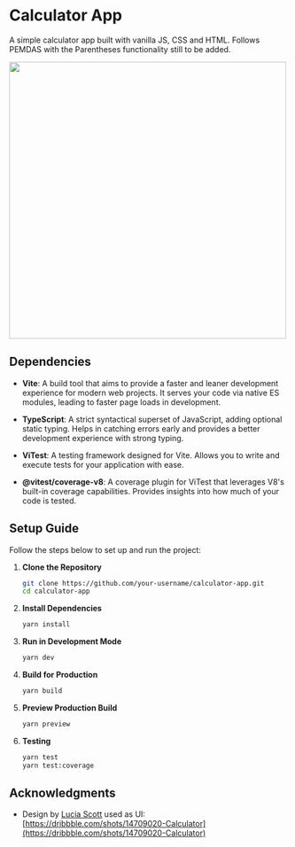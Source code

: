 # Calculator App

A simple calculator app built with vanilla JS, CSS and HTML. Follows PEMDAS with the Parentheses functionality still to be added.

<img src="https://github.com/david-potgieter/calculator-app/assets/2729962/4a71f177-2fc1-47d2-906f-fec04db160fb" width="500" />

## Dependencies

- **Vite**: A build tool that aims to provide a faster and leaner development experience for modern web projects. It serves your code via native ES modules, leading to faster page loads in development.

- **TypeScript**: A strict syntactical superset of JavaScript, adding optional static typing. Helps in catching errors early and provides a better development experience with strong typing.

- **ViTest**: A testing framework designed for Vite. Allows you to write and execute tests for your application with ease.

- **@vitest/coverage-v8**: A coverage plugin for ViTest that leverages V8's built-in coverage capabilities. Provides insights into how much of your code is tested.

## Setup Guide

Follow the steps below to set up and run the project:

1. **Clone the Repository**

   ```bash
   git clone https://github.com/your-username/calculator-app.git
   cd calculator-app

   ```

2. **Install Dependencies**

   ```bash
   yarn install
   ```

3. **Run in Development Mode**

   ```bash
   yarn dev
   ```

4. **Build for Production**

   ```bash
   yarn build
   ```

5. **Preview Production Build**

   ```bash
   yarn preview
   ```

6. **Testing**

   ```bash
   yarn test
   yarn test:coverage
   ```

## Acknowledgments

- Design by [Lucia Scott](https://dribbble.com/luciascott) used as UI: [https://dribbble.com/shots/14709020-Calculator](https://dribbble.com/shots/14709020-Calculator)
